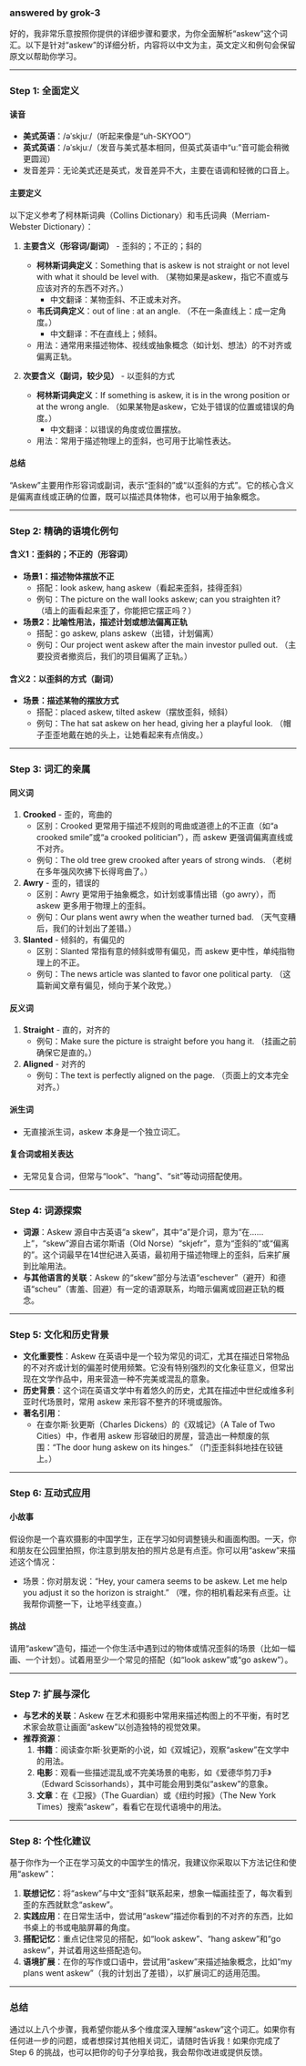 ### answered by grok-3
好的，我非常乐意按照你提供的详细步骤和要求，为你全面解析“askew”这个词汇。以下是针对“askew”的详细分析，内容将以中文为主，英文定义和例句会保留原文以帮助你学习。

---

### **Step 1: 全面定义**

#### **读音**
- **美式英语**：/əˈskjuː/（听起来像是“uh-SKYOO”）
- **英式英语**：/əˈskjuː/（发音与美式基本相同，但英式英语中“uː”音可能会稍微更圆润）
- 发音差异：无论美式还是英式，发音差异不大，主要在语调和轻微的口音上。

#### **主要定义**
以下定义参考了柯林斯词典（Collins Dictionary）和韦氏词典（Merriam-Webster Dictionary）：
1. **主要含义（形容词/副词）** - 歪斜的；不正的；斜的
   - **柯林斯词典定义**：Something that is askew is not straight or not level with what it should be level with. （某物如果是askew，指它不直或与应该对齐的东西不对齐。）
     - 中文翻译：某物歪斜、不正或未对齐。
   - **韦氏词典定义**：out of line : at an angle. （不在一条直线上：成一定角度。）
     - 中文翻译：不在直线上；倾斜。
   - 用法：通常用来描述物体、视线或抽象概念（如计划、想法）的不对齐或偏离正轨。

2. **次要含义（副词，较少见）** - 以歪斜的方式
   - **柯林斯词典定义**：If something is askew, it is in the wrong position or at the wrong angle. （如果某物是askew，它处于错误的位置或错误的角度。）
     - 中文翻译：以错误的角度或位置摆放。
   - 用法：常用于描述物理上的歪斜，也可用于比喻性表达。

#### **总结**
“Askew”主要用作形容词或副词，表示“歪斜的”或“以歪斜的方式”。它的核心含义是偏离直线或正确的位置，既可以描述具体物体，也可以用于抽象概念。

---

### **Step 2: 精确的语境化例句**

#### **含义1：歪斜的；不正的（形容词）**
- **场景1：描述物体摆放不正**
  - 搭配：look askew, hang askew（看起来歪斜，挂得歪斜）
  - 例句：The picture on the wall looks askew; can you straighten it? （墙上的画看起来歪了，你能把它摆正吗？）
- **场景2：比喻性用法，描述计划或想法偏离正轨**
  - 搭配：go askew, plans askew（出错，计划偏离）
  - 例句：Our project went askew after the main investor pulled out. （主要投资者撤资后，我们的项目偏离了正轨。）

#### **含义2：以歪斜的方式（副词）**
- **场景：描述某物的摆放方式**
  - 搭配：placed askew, tilted askew（摆放歪斜，倾斜）
  - 例句：The hat sat askew on her head, giving her a playful look. （帽子歪歪地戴在她的头上，让她看起来有点俏皮。）

---

### **Step 3: 词汇的亲属**

#### **同义词**
1. **Crooked** - 歪的，弯曲的
   - 区别：Crooked 更常用于描述不规则的弯曲或道德上的不正直（如“a crooked smile”或“a crooked politician”），而 askew 更强调偏离直线或不对齐。
   - 例句：The old tree grew crooked after years of strong winds. （老树在多年强风吹拂下长得弯曲了。）
2. **Awry** - 歪的，错误的
   - 区别：Awry 更常用于抽象概念，如计划或事情出错（go awry），而 askew 更多用于物理上的歪斜。
   - 例句：Our plans went awry when the weather turned bad. （天气变糟后，我们的计划出了差错。）
3. **Slanted** - 倾斜的，有偏见的
   - 区别：Slanted 常指有意的倾斜或带有偏见，而 askew 更中性，单纯指物理上的不正。
   - 例句：The news article was slanted to favor one political party. （这篇新闻文章有偏见，倾向于某个政党。）

#### **反义词**
1. **Straight** - 直的，对齐的
   - 例句：Make sure the picture is straight before you hang it. （挂画之前确保它是直的。）
2. **Aligned** - 对齐的
   - 例句：The text is perfectly aligned on the page. （页面上的文本完全对齐。）

#### **派生词**
- 无直接派生词，askew 本身是一个独立词汇。

#### **复合词或相关表达**
- 无常见复合词，但常与“look”、“hang”、“sit”等动词搭配使用。

---

### **Step 4: 词源探索**

- **词源**：Askew 源自中古英语“a skew”，其中“a”是介词，意为“在……上”，“skew”源自古诺尔斯语（Old Norse）“skjefr”，意为“歪斜的”或“偏离的”。这个词最早在14世纪进入英语，最初用于描述物理上的歪斜，后来扩展到比喻用法。
- **与其他语言的关联**：Askew 的“skew”部分与法语“eschever”（避开）和德语“scheu”（害羞、回避）有一定的语源联系，均暗示偏离或回避正轨的概念。

---

### **Step 5: 文化和历史背景**

- **文化重要性**：Askew 在英语中是一个较为常见的词汇，尤其在描述日常物品的不对齐或计划的偏差时使用频繁。它没有特别强烈的文化象征意义，但常出现在文学作品中，用来营造一种不完美或混乱的意象。
- **历史背景**：这个词在英语文学中有着悠久的历史，尤其在描述中世纪或维多利亚时代场景时，常用 askew 来形容不整齐的环境或服饰。
- **著名引用**：
  - 在查尔斯·狄更斯（Charles Dickens）的《双城记》（A Tale of Two Cities）中，作者用 askew 形容破旧的房屋，营造出一种颓废的氛围：“The door hung askew on its hinges.” （门歪歪斜斜地挂在铰链上。）

---

### **Step 6: 互动式应用**

#### **小故事**
假设你是一个喜欢摄影的中国学生，正在学习如何调整镜头和画面构图。一天，你和朋友在公园里拍照，你注意到朋友拍的照片总是有点歪。你可以用“askew”来描述这个情况：
- 场景：你对朋友说：“Hey, your camera seems to be askew. Let me help you adjust it so the horizon is straight.” （嘿，你的相机看起来有点歪。让我帮你调整一下，让地平线变直。）

#### **挑战**
请用“askew”造句，描述一个你生活中遇到过的物体或情况歪斜的场景（比如一幅画、一个计划）。试着用至少一个常见的搭配（如“look askew”或“go askew”）。

---

### **Step 7: 扩展与深化**

- **与艺术的关联**：Askew 在艺术和摄影中常用来描述构图上的不平衡，有时艺术家会故意让画面“askew”以创造独特的视觉效果。
- **推荐资源**：
  1. **书籍**：阅读查尔斯·狄更斯的小说，如《双城记》，观察“askew”在文学中的用法。
  2. **电影**：观看一些描述混乱或不完美场景的电影，如《爱德华剪刀手》（Edward Scissorhands），其中可能会用到类似“askew”的意象。
  3. **文章**：在《卫报》（The Guardian）或《纽约时报》（The New York Times）搜索“askew”，看看它在现代语境中的用法。

---

### **Step 8: 个性化建议**

基于你作为一个正在学习英文的中国学生的情况，我建议你采取以下方法记住和使用“askew”：
1. **联想记忆**：将“askew”与中文“歪斜”联系起来，想象一幅画挂歪了，每次看到歪的东西就默念“askew”。
2. **实践应用**：在日常生活中，尝试用“askew”描述你看到的不对齐的东西，比如书桌上的书或电脑屏幕的角度。
3. **搭配记忆**：重点记住常见的搭配，如“look askew”、“hang askew”和“go askew”，并试着用这些搭配造句。
4. **语境扩展**：在你的写作或口语中，尝试用“askew”来描述抽象概念，比如“my plans went askew”（我的计划出了差错），以扩展词汇的适用范围。

---

### **总结**
通过以上八个步骤，我希望你能从多个维度深入理解“askew”这个词汇。如果你有任何进一步的问题，或者想探讨其他相关词汇，请随时告诉我！如果你完成了 Step 6 的挑战，也可以把你的句子分享给我，我会帮你改进或提供反馈。